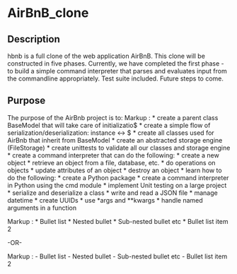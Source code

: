 # AirBnB_clone

## Description

hbnb is a full clone of the web application AirBnB. This clone will be constructed in five phases. Currently, we have completed the first phase - to build a simple command interpreter that parses and evaluates input from the commandline appropriately. Test suite included. Future steps to come.

## Purpose

The purpose of the AirBnb project is to:
Markup : * create a parent class BaseModel that will take care of initializatio$
         * create a simple flow of serialization/deserialization: instance <-> $
         * create all classes used for AirBnb that inherit from BaseModel
         * create an abstracted storage engine (FileStorage)
         * create unittests to validate all our classes and storage engine
         * create a command interpreter that can do the following:
                * create a new object
                * retrieve an object from a file, database, etc.
                * do operations on objects
                * update attributes of an object
                * destroy an object
         * learn how to do the following:
                * create a Python package
                * create a command interpreter in Python using the cmd module
                * implement Unit testing on a large project
                * serialize and deserialize a class
                * write and read a JSON file
                * manage datetime
                * create UUIDs
                * use *args and **kwargs
                * handle named arguments in a function


Markup : * Bullet list
              * Nested bullet
                  * Sub-nested bullet etc
          * Bullet list item 2

-OR-

Markup : - Bullet list
              - Nested bullet
                  - Sub-nested bullet etc
          - Bullet list item 2 


